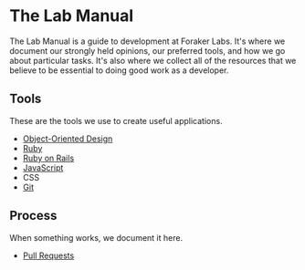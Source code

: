 # The Lab Manual

 The Lab Manual is a guide to development at Foraker Labs. It's where we document our strongly held opinions, our preferred tools, and how we go about particular tasks. It's also where we collect all of the resources that we believe to be essential to doing good work as a developer.

## Tools

These are the tools we use to create useful applications.

- [Object-Oriented Design](tools/object_oriented_design.md)
- [Ruby](tools/ruby.md)
- [Ruby on Rails](tools/ruby_on_rails.md)
- [JavaScript](tools/javascript.md)
- CSS
- [Git](tools/git.md)

## Process

When something works, we document it here.

- [Pull Requests](process/pull_requests.md)
